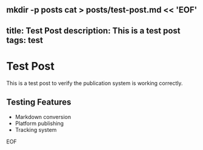 mkdir -p posts
cat > posts/test-post.md << 'EOF'
---
title: Test Post
description: This is a test post
tags: test
---

# Test Post

This is a test post to verify the publication system is working correctly.

## Testing Features

- Markdown conversion
- Platform publishing
- Tracking system

EOF